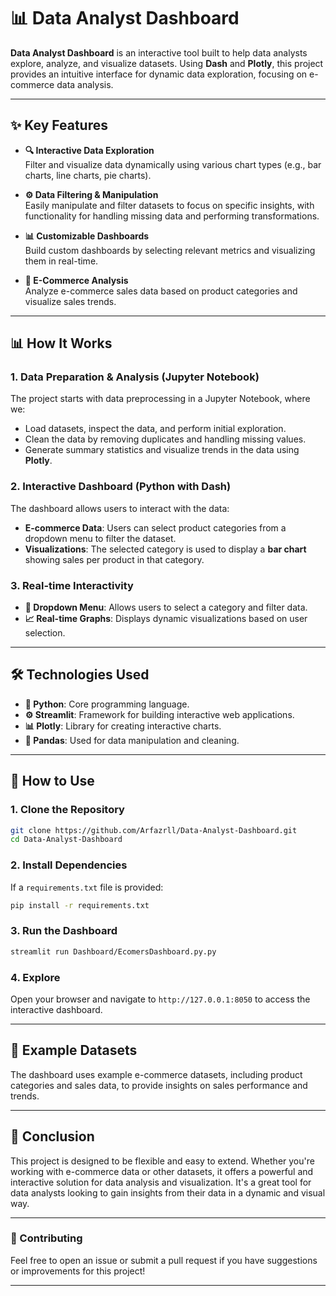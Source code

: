 
# 📊 Data Analyst Dashboard

**Data Analyst Dashboard** is an interactive tool built to help data analysts explore, analyze, and visualize datasets. Using **Dash** and **Plotly**, this project provides an intuitive interface for dynamic data exploration, focusing on e-commerce data analysis.

---

## ✨ Key Features

- **🔍 Interactive Data Exploration**  
  Filter and visualize data dynamically using various chart types (e.g., bar charts, line charts, pie charts).

- **⚙️ Data Filtering & Manipulation**  
  Easily manipulate and filter datasets to focus on specific insights, with functionality for handling missing data and performing transformations.

- **📊 Customizable Dashboards**  
  Build custom dashboards by selecting relevant metrics and visualizing them in real-time.

- **💼 E-Commerce Analysis**  
  Analyze e-commerce sales data based on product categories and visualize sales trends.

---

## 📊 How It Works

### **1. Data Preparation & Analysis (Jupyter Notebook)**

The project starts with data preprocessing in a Jupyter Notebook, where we:
- Load datasets, inspect the data, and perform initial exploration.
- Clean the data by removing duplicates and handling missing values.
- Generate summary statistics and visualize trends in the data using **Plotly**.

### **2. Interactive Dashboard (Python with Dash)**

The dashboard allows users to interact with the data:
- **E-commerce Data**: Users can select product categories from a dropdown menu to filter the dataset.
- **Visualizations**: The selected category is used to display a **bar chart** showing sales per product in that category.

### **3. Real-time Interactivity**

- **🎯 Dropdown Menu**: Allows users to select a category and filter data.
- **📈 Real-time Graphs**: Displays dynamic visualizations based on user selection.

---

## 🛠️ Technologies Used

- **🐍 Python**: Core programming language.
- **⚙️ Streamlit**: Framework for building interactive web applications.
- **📊 Plotly**: Library for creating interactive charts.
- **🔢 Pandas**: Used for data manipulation and cleaning.

---

## 🚀 How to Use

### 1. Clone the Repository

```bash
git clone https://github.com/Arfazrll/Data-Analyst-Dashboard.git
cd Data-Analyst-Dashboard
```

### 2. Install Dependencies

If a `requirements.txt` file is provided:

```bash
pip install -r requirements.txt
```

### 3. Run the Dashboard

```bash
streamlit run Dashboard/EcomersDashboard.py.py
```

### 4. Explore

Open your browser and navigate to `http://127.0.0.1:8050` to access the interactive dashboard.

---

## 📌 Example Datasets

The dashboard uses example e-commerce datasets, including product categories and sales data, to provide insights on sales performance and trends.

---

## 📝 Conclusion

This project is designed to be flexible and easy to extend. Whether you're working with e-commerce data or other datasets, it offers a powerful and interactive solution for data analysis and visualization. It's a great tool for data analysts looking to gain insights from their data in a dynamic and visual way.

---

### 🤝 Contributing

Feel free to open an issue or submit a pull request if you have suggestions or improvements for this project!


---
